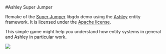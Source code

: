 #Ashley Super Jumper

Remake of the [Super Jumper](https://github.com/libgdx/libgdx-demo-superjumper) libgdx demo using the [Ashley](https://github.com/libgdx/ashley) entity framework. It is licensed under the [Apache license](https://github.com/siondream/ashley-superjumper/blob/master/LICENSE).

This simple game might help you understand how entity systems in general and Ashley in particular work.

![](http://i.imgur.com/uyxcews.png)
